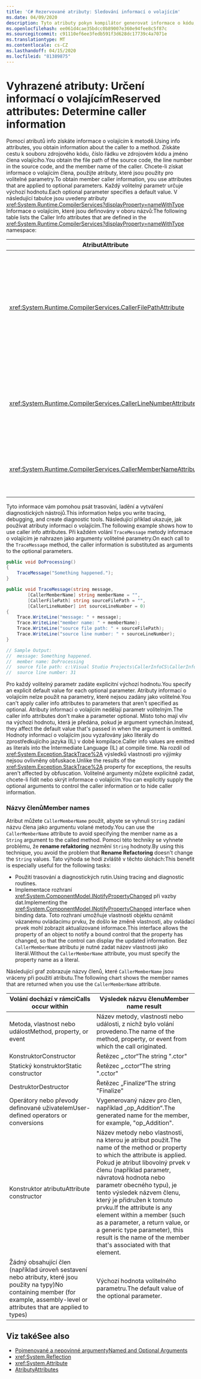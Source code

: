```yaml
---
title: 'C# Rezervované atributy: Sledování informací o volajícím'
ms.date: 04/09/2020
description: Tyto atributy pokyn kompilátor generovat informace o kódu, který volá člena. Pomocí CallerFilePath, CallerLineNumber a CallerMemberName můžete poskytnout podrobné informace o trasování
ms.openlocfilehash: ee061d4cae35bdcc0b89007e360e94fee8c5f87c
ms.sourcegitcommit: c91110ef6ee3fedb591f3d628dc17739c4a7071e
ms.translationtype: MT
ms.contentlocale: cs-CZ
ms.lasthandoff: 04/15/2020
ms.locfileid: "81389875"
---
```

# <a name="reserved-attributes-determine-caller-information"></a><span data-ttu-id="6d764-104">Vyhrazené atributy: Určení informací o volajícím</span><span class="sxs-lookup"><span data-stu-id="6d764-104">Reserved attributes: Determine caller information</span></span>

<span data-ttu-id="6d764-105">Pomocí atributů info získáte informace o volajícím k metodě.</span><span class="sxs-lookup"><span data-stu-id="6d764-105">Using info attributes, you obtain information about the caller to a method.</span></span> <span data-ttu-id="6d764-106">Získáte cestu k souboru zdrojového kódu, číslo řádku ve zdrojovém kódu a jméno člena volajícího.</span><span class="sxs-lookup"><span data-stu-id="6d764-106">You obtain the file path of the source code, the line number in the source code, and the member name of the caller.</span></span> <span data-ttu-id="6d764-107">Chcete-li získat informace o volajícím člena, použijte atributy, které jsou použity pro volitelné parametry.</span><span class="sxs-lookup"><span data-stu-id="6d764-107">To obtain member caller information, you use attributes that are applied to optional parameters.</span></span> <span data-ttu-id="6d764-108">Každý volitelný parametr určuje výchozí hodnotu.</span><span class="sxs-lookup"><span data-stu-id="6d764-108">Each optional parameter specifies a default value.</span></span> <span data-ttu-id="6d764-109">V následující tabulce jsou uvedeny atributy <xref:System.Runtime.CompilerServices?displayProperty=nameWithType> Informace o volajícím, které jsou definovány v oboru názvů:</span><span class="sxs-lookup"><span data-stu-id="6d764-109">The following table lists the Caller Info attributes that are defined in the <xref:System.Runtime.CompilerServices?displayProperty=nameWithType> namespace:</span></span>

|<span data-ttu-id="6d764-110">Atribut</span><span class="sxs-lookup"><span data-stu-id="6d764-110">Attribute</span></span>|<span data-ttu-id="6d764-111">Popis</span><span class="sxs-lookup"><span data-stu-id="6d764-111">Description</span></span>|<span data-ttu-id="6d764-112">Typ</span><span class="sxs-lookup"><span data-stu-id="6d764-112">Type</span></span>|
|---|---|---|
|<xref:System.Runtime.CompilerServices.CallerFilePathAttribute>|<span data-ttu-id="6d764-113">Úplná cesta zdrojového souboru, který obsahuje volajícího.</span><span class="sxs-lookup"><span data-stu-id="6d764-113">Full path of the source file that contains the caller.</span></span> <span data-ttu-id="6d764-114">Úplná cesta je cesta v době kompilace.</span><span class="sxs-lookup"><span data-stu-id="6d764-114">The full path is the path at compile time.</span></span>|`String`|
|<xref:System.Runtime.CompilerServices.CallerLineNumberAttribute>|<span data-ttu-id="6d764-115">Číslo řádku ve zdrojovém souboru, ze kterého je metoda volána.</span><span class="sxs-lookup"><span data-stu-id="6d764-115">Line number in the source file from which the method is called.</span></span>|`Integer`|
|<xref:System.Runtime.CompilerServices.CallerMemberNameAttribute>|<span data-ttu-id="6d764-116">Název metody nebo název vlastnosti volajícího.</span><span class="sxs-lookup"><span data-stu-id="6d764-116">Method name or property name of the caller.</span></span>|`String`|

<span data-ttu-id="6d764-117">Tyto informace vám pomohou psát trasování, ladění a vytváření diagnostických nástrojů.</span><span class="sxs-lookup"><span data-stu-id="6d764-117">This information helps you write tracing, debugging, and create diagnostic tools.</span></span> <span data-ttu-id="6d764-118">Následující příklad ukazuje, jak používat atributy informací o volajícím.</span><span class="sxs-lookup"><span data-stu-id="6d764-118">The following example shows how to use caller info attributes.</span></span> <span data-ttu-id="6d764-119">Při každém volání `TraceMessage` metody informace o volajícím je nahrazen jako argumenty volitelné parametry.</span><span class="sxs-lookup"><span data-stu-id="6d764-119">On each call to the `TraceMessage` method, the caller information is substituted as arguments to the optional parameters.</span></span>

```csharp
public void DoProcessing()
{
    TraceMessage("Something happened.");
}

public void TraceMessage(string message,
        [CallerMemberName] string memberName = "",
        [CallerFilePath] string sourceFilePath = "",
        [CallerLineNumber] int sourceLineNumber = 0)
{
    Trace.WriteLine("message: " + message);
    Trace.WriteLine("member name: " + memberName);
    Trace.WriteLine("source file path: " + sourceFilePath);
    Trace.WriteLine("source line number: " + sourceLineNumber);
}

// Sample Output:
//  message: Something happened.
//  member name: DoProcessing
//  source file path: c:\Visual Studio Projects\CallerInfoCS\CallerInfoCS\Form1.cs
//  source line number: 31
```

<span data-ttu-id="6d764-120">Pro každý volitelný parametr zadáte explicitní výchozí hodnotu.</span><span class="sxs-lookup"><span data-stu-id="6d764-120">You specify an explicit default value for each optional parameter.</span></span> <span data-ttu-id="6d764-121">Atributy informací o volajícím nelze použít na parametry, které nejsou zadány jako volitelné.</span><span class="sxs-lookup"><span data-stu-id="6d764-121">You can't apply caller info attributes to parameters that aren't specified as optional.</span></span> <span data-ttu-id="6d764-122">Atributy informací o volajícím nedělají parametr volitelným.</span><span class="sxs-lookup"><span data-stu-id="6d764-122">The caller info attributes don't make a parameter optional.</span></span> <span data-ttu-id="6d764-123">Místo toho mají vliv na výchozí hodnotu, která je předána, pokud je argument vynechán.</span><span class="sxs-lookup"><span data-stu-id="6d764-123">Instead, they affect the default value that's passed in when the argument is omitted.</span></span> <span data-ttu-id="6d764-124">Hodnoty informací o volajícím jsou vyzařovány jako literály do zprostředkujícího jazyka (IL) v době kompilace.</span><span class="sxs-lookup"><span data-stu-id="6d764-124">Caller info values are emitted as literals into the Intermediate Language (IL) at compile time.</span></span> <span data-ttu-id="6d764-125">Na rozdíl od <xref:System.Exception.StackTrace%2A> výsledků vlastnosti pro výjimky nejsou ovlivněny obfuskace.</span><span class="sxs-lookup"><span data-stu-id="6d764-125">Unlike the results of the <xref:System.Exception.StackTrace%2A> property for exceptions, the results aren't affected by obfuscation.</span></span> <span data-ttu-id="6d764-126">Volitelné argumenty můžete explicitně zadat, chcete-li řídit nebo skrýt informace o volajícím.</span><span class="sxs-lookup"><span data-stu-id="6d764-126">You can explicitly supply the optional arguments to control the caller information or to hide caller information.</span></span>

### <a name="member-names"></a><span data-ttu-id="6d764-127">Názvy členů</span><span class="sxs-lookup"><span data-stu-id="6d764-127">Member names</span></span>

<span data-ttu-id="6d764-128">Atribut můžete `CallerMemberName` použít, abyste se vyhnuli `String` zadání názvu člena jako argumentu volané metody.</span><span class="sxs-lookup"><span data-stu-id="6d764-128">You can use the `CallerMemberName` attribute to avoid specifying the member name as a `String` argument to the called method.</span></span> <span data-ttu-id="6d764-129">Pomocí této techniky se vyhnete problému, že **rename refaktoring** nezmění `String` hodnoty.</span><span class="sxs-lookup"><span data-stu-id="6d764-129">By using this technique, you avoid the problem that **Rename Refactoring** doesn't change the `String` values.</span></span> <span data-ttu-id="6d764-130">Tato výhoda se hodí zvláště v těchto úlohách:</span><span class="sxs-lookup"><span data-stu-id="6d764-130">This benefit is especially useful for the following tasks:</span></span>

- <span data-ttu-id="6d764-131">Použití trasování a diagnostických rutin.</span><span class="sxs-lookup"><span data-stu-id="6d764-131">Using tracing and diagnostic routines.</span></span>
- <span data-ttu-id="6d764-132">Implementace rozhraní <xref:System.ComponentModel.INotifyPropertyChanged> při vazby dat.</span><span class="sxs-lookup"><span data-stu-id="6d764-132">Implementing the <xref:System.ComponentModel.INotifyPropertyChanged> interface when binding data.</span></span> <span data-ttu-id="6d764-133">Toto rozhraní umožňuje vlastnosti objektu oznámit vázanému ovládacímu prvku, že došlo ke změně vlastnosti, aby ovládací prvek mohl zobrazit aktualizované informace.</span><span class="sxs-lookup"><span data-stu-id="6d764-133">This interface allows the property of an object to notify a bound control that the property has changed, so that the control can display the updated information.</span></span> <span data-ttu-id="6d764-134">Bez `CallerMemberName` atributu je nutné zadat název vlastnosti jako literál.</span><span class="sxs-lookup"><span data-stu-id="6d764-134">Without the `CallerMemberName` attribute, you must specify the property name as a literal.</span></span>

<span data-ttu-id="6d764-135">Následující graf zobrazuje názvy členů, které `CallerMemberName` jsou vráceny při použití atributu.</span><span class="sxs-lookup"><span data-stu-id="6d764-135">The following chart shows the member names that are returned when you use the `CallerMemberName` attribute.</span></span>

|<span data-ttu-id="6d764-136">Volání dochází v rámci</span><span class="sxs-lookup"><span data-stu-id="6d764-136">Calls occur within</span></span>|<span data-ttu-id="6d764-137">Výsledek názvu členu</span><span class="sxs-lookup"><span data-stu-id="6d764-137">Member name result</span></span>|
|-|-|
|<span data-ttu-id="6d764-138">Metoda, vlastnost nebo událost</span><span class="sxs-lookup"><span data-stu-id="6d764-138">Method, property, or event</span></span>|<span data-ttu-id="6d764-139">Název metody, vlastnosti nebo události, z nichž bylo volání provedeno.</span><span class="sxs-lookup"><span data-stu-id="6d764-139">The name of the method, property, or event from which the call originated.</span></span>|
|<span data-ttu-id="6d764-140">Konstruktor</span><span class="sxs-lookup"><span data-stu-id="6d764-140">Constructor</span></span>|<span data-ttu-id="6d764-141">Řetězec „.ctor“</span><span class="sxs-lookup"><span data-stu-id="6d764-141">The string ".ctor"</span></span>|
|<span data-ttu-id="6d764-142">Statický konstruktor</span><span class="sxs-lookup"><span data-stu-id="6d764-142">Static constructor</span></span>|<span data-ttu-id="6d764-143">Řetězec „.cctor“</span><span class="sxs-lookup"><span data-stu-id="6d764-143">The string ".cctor"</span></span>|
|<span data-ttu-id="6d764-144">Destruktor</span><span class="sxs-lookup"><span data-stu-id="6d764-144">Destructor</span></span>|<span data-ttu-id="6d764-145">Řetězec „Finalize“</span><span class="sxs-lookup"><span data-stu-id="6d764-145">The string "Finalize"</span></span>|
|<span data-ttu-id="6d764-146">Operátory nebo převody definované uživatelem</span><span class="sxs-lookup"><span data-stu-id="6d764-146">User-defined operators or conversions</span></span>|<span data-ttu-id="6d764-147">Vygenerovaný název pro člen, například „op_Addition“.</span><span class="sxs-lookup"><span data-stu-id="6d764-147">The generated name for the member, for example, "op_Addition".</span></span>|
|<span data-ttu-id="6d764-148">Konstruktor atributu</span><span class="sxs-lookup"><span data-stu-id="6d764-148">Attribute constructor</span></span>|<span data-ttu-id="6d764-149">Název metody nebo vlastnosti, na kterou je atribut použit.</span><span class="sxs-lookup"><span data-stu-id="6d764-149">The name of the method or property to which the attribute is applied.</span></span> <span data-ttu-id="6d764-150">Pokud je atribut libovolný prvek v členu (například parametr, návratová hodnota nebo parametr obecného typu), je tento výsledek názvem členu, který je přidružen k tomuto prvku.</span><span class="sxs-lookup"><span data-stu-id="6d764-150">If the attribute is any element within a member (such as a parameter, a return value, or a generic type parameter), this result is the name of the member that's associated with that element.</span></span>|
|<span data-ttu-id="6d764-151">Žádný obsahující člen (například úroveň sestavení nebo atributy, které jsou použity na typy)</span><span class="sxs-lookup"><span data-stu-id="6d764-151">No containing member (for example, assembly-level or attributes that are applied to types)</span></span>|<span data-ttu-id="6d764-152">Výchozí hodnota volitelného parametru.</span><span class="sxs-lookup"><span data-stu-id="6d764-152">The default value of the optional parameter.</span></span>|

## <a name="see-also"></a><span data-ttu-id="6d764-153">Viz také</span><span class="sxs-lookup"><span data-stu-id="6d764-153">See also</span></span>

- [<span data-ttu-id="6d764-154">Pojmenované a nepovinné argumenty</span><span class="sxs-lookup"><span data-stu-id="6d764-154">Named and Optional Arguments</span></span>](../../programming-guide/classes-and-structs/named-and-optional-arguments.md)
- <xref:System.Reflection>
- <xref:System.Attribute>
- [<span data-ttu-id="6d764-155">Atributy</span><span class="sxs-lookup"><span data-stu-id="6d764-155">Attributes</span></span>](../../../standard/attributes/index.md)

